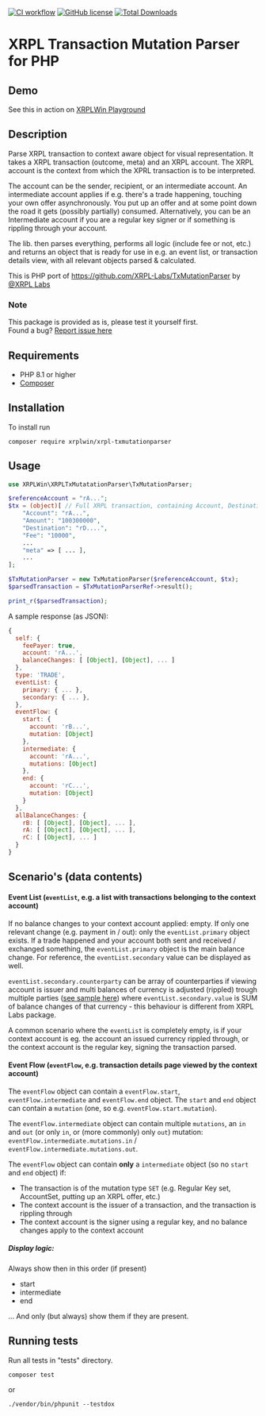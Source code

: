 [![CI workflow](https://github.com/XRPLWin/XRPL-TxMutationParser/actions/workflows/main.yml/badge.svg)](https://github.com/XRPLWin/XRPL-TxMutationParser/actions/workflows/main.yml)
[![GitHub license](https://img.shields.io/github/license/XRPLWin/XRPL-TxMutationParser)](https://github.com/XRPLWin/XRPL-TxMutationParser/blob/main/LICENSE)
[![Total Downloads](https://img.shields.io/packagist/dt/xrplwin/xrpl-txmutationparser.svg?style=flat)](https://packagist.org/packages/xrplwin/xrpl-txmutationparser)

# XRPL Transaction Mutation Parser for PHP

## Demo

See this in action on [XRPLWin Playground](https://playground.xrpl.win/play/xrpl-transaction-mutation-parser)

## Description

Parse XRPL transaction to context aware object for visual representation. It takes a XRPL transaction (outcome, meta) and an XRPL account. The XRPL account is the context from which the XPRL transaction is to be interpreted.

The account can be the sender, recipient, or an intermediate account. An intermediate account applies if e.g. there's a trade happening, touching your own offer asynchronously. You put up an offer and at some point down the road it gets (possibly partially) consumed. Alternatively, you can be an Intermediate account if you are a regular key signer or if something is rippling through your account.

The lib. then parses everything, performs all logic (include fee or not, etc.) and returns an object that is ready for use in e.g. an event list, or transaction details view, with all relevant objects parsed & calculated.

This is PHP port of https://github.com/XRPL-Labs/TxMutationParser by [@XRPL Labs](https://github.com/XRPL-Labs)

### Note

This package is provided as is, please test it yourself first.  
Found a bug? [Report issue here](https://github.com/XRPLWin/XRPL-TxMutationParser/issues/new)

## Requirements
- PHP 8.1 or higher
- [Composer](https://getcomposer.org/)

## Installation
To install run

```
composer require xrplwin/xrpl-txmutationparser
```

## Usage
```PHP
use XRPLWin\XRPLTxMutatationParser\TxMutationParser;

$referenceAccount = "rA...";
$tx = (object)[ // Full XRPL transaction, containing Account, Destination, meta, ...)
    "Account": "rA...",
    "Amount": "100300000",
    "Destination": "rD....",
    "Fee": "10000",
    ...
    "meta" => [ ... ],
    ...
];

$TxMutationParser = new TxMutationParser($referenceAccount, $tx);
$parsedTransaction = $TxMutationParserRef->result();

print_r($parsedTransaction); 
```

A sample response (as JSON):

```javascript
{
  self: {
    feePayer: true,
    account: 'rA...',
    balanceChanges: [ [Object], [Object], ... ]
  },
  type: 'TRADE',
  eventList: {
    primary: { ... },
    secondary: { ... },
  },
  eventFlow: {
    start: {
      account: 'rB...',
      mutation: [Object]
    },
    intermediate: {
      account: 'rA...',
      mutations: [Object]
    },
    end: {
      account: 'rC...',
      mutation: [Object]
    }
  },
  allBalanceChanges: {
    rB: [ [Object], [Object], ... ],
    rA: [ [Object], [Object], ... ],
    rC: [ [Object], ... ]
  }
}
```

## Scenario's (data contents)

#### Event List (`eventList`, e.g. a list with transactions belonging to the context account)

If no balance changes to your context account applied: empty. If only one relevant change (e.g. payment in / out): only the `eventList.primary` object exists. If a trade happened and your account both sent and received / exchanged something, the `eventList.primary` object is the main balance change. For reference, the `eventList.secondary` value can be displayed as well.

`eventList.secondary.counterparty` can be array of counterparties if viewing account is issuer and multi balances of currency is adjusted (rippled) trough multiple parties ([see sample here](https://playground.xrpl.win/play/xrpl-transaction-mutation-parser?hash=A357FD7C8F0BBE7120E62FD603ACBE98819BC623D5D12BD81AC68564393A7792&ref=rhub8VRN55s94qWKDv6jmDy1pUykJzF3wq)) where `eventList.secondary.value` is SUM of balance changes of that currency - this behaviour is different from XRPL Labs package.

A common scenario where the `eventList` is completely empty, is if your context account is eg. the account an issued currency
rippled through, or the context account is the regular key, signing the transaction parsed.

#### Event Flow (`eventFlow`, e.g. transaction details page viewed by the context account)

The `eventFlow` object can contain a `eventFlow.start`, `eventFlow.intermediate` and `eventFlow.end` object. The `start` and `end` object can contain a `mutation` (one, so e.g. `eventFlow.start.mutation`).

The `eventFlow.intermediate` object can contain multiple `mutations`, an `in` and `out` (or only `in`, or (more commonly) only `out`) mutation: `eventFlow.intermediate.mutations.in` / `eventFlow.intermediate.mutations.out`.

The `eventFlow` object can contain **only** a `intermediate` object (so no `start` and `end` object) if:

- The transaction is of the mutation type `SET` (e.g. Regular Key set, AccountSet, putting up an XRPL offer, etc.)
- The context account is the issuer of a transaction, and the transaction is rippling through
- The context account is the signer using a regular key, and no balance changes apply to the context account

##### Display logic:

Always show then in this order (if present)

- start
- intermediate
- end

... And only (but always) show them if they are present.

## Running tests
Run all tests in "tests" directory.
```
composer test
```
or
```
./vendor/bin/phpunit --testdox
```
